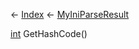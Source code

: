 ← [Index](Api-Index) ← [MyIniParseResult](VRage.Game.ModAPI.Ingame.Utilities.MyIniParseResult)

[int](System.Int32) GetHashCode()